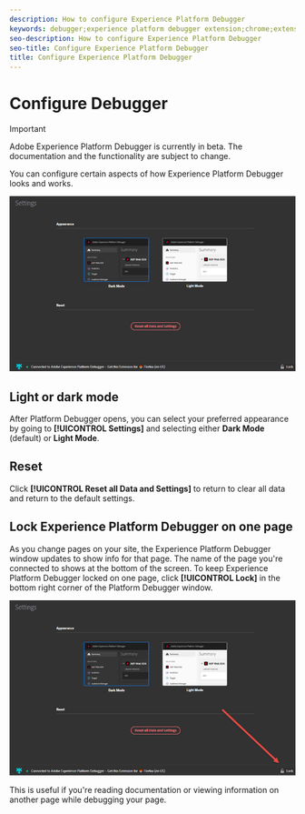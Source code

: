 ```yaml
---
description: How to configure Experience Platform Debugger
keywords: debugger;experience platform debugger extension;chrome;extension;configure
seo-description: How to configure Experience Platform Debugger
seo-title: Configure Experience Platform Debugger
title: Configure Experience Platform Debugger
---
```


# Configure Debugger

>[!IMPORTANT]
>
>Adobe Experience Platform Debugger is currently in beta. The documentation and the functionality are subject to change. 

You can configure certain aspects of how Experience Platform Debugger looks and works.

![](assets/settings.jpg)

## Light or dark mode

After Platform Debugger opens, you can select your preferred appearance by going to **[!UICONTROL Settings]** and selecting either **Dark Mode** (default) or **Light Mode**.

## Reset

Click **[!UICONTROL Reset all Data and Settings]** to return to clear all data and return to the default settings.

## Lock Experience Platform Debugger on one page

As you change pages on your site, the Experience Platform Debugger window updates to show info for that page. The name of the page you're connected to shows at the bottom of the screen. To keep Experience Platform Debugger locked on one page, click **[!UICONTROL Lock]** in the bottom right corner of the Platform Debugger window.

![](assets/lock.jpg)

This is useful if you're reading documentation or viewing information on another page while debugging your page.